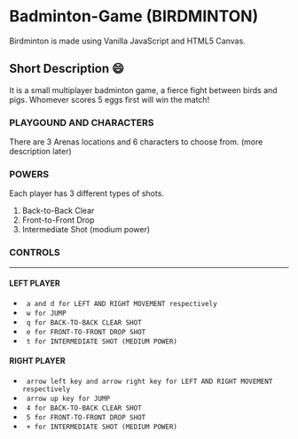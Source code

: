 # Badminton-Game (BIRDMINTON)
Birdminton is made using Vanilla JavaScript and HTML5 Canvas.

## Short Description :smile:
It is a small multiplayer badminton game, a fierce fight between birds and pigs. Whomever scores 5 eggs first will win the match!

### PLAYGOUND AND CHARACTERS
There are 3 Arenas locations and 6 characters to choose from. (more description later)

### POWERS
Each player has 3 different types of shots. 

1. Back-to-Back Clear
2. Front-to-Front Drop
3. Intermediate Shot (modium power)

### CONTROLS

---
#### LEFT PLAYER
- ``` a and d for LEFT AND RIGHT MOVEMENT respectively``` 
- ``` w for JUMP```  
- ``` q for BACK-TO-BACK CLEAR SHOT```  
- ``` e for FRONT-TO-FRONT DROP SHOT```  
- ``` t for INTERMEDIATE SHOT (MEDIUM POWER)```  


#### RIGHT PLAYER
- ``` arrow left key and arrow right key for LEFT AND RIGHT MOVEMENT respectively```  
- ``` arrow up key for JUMP```  
- ``` 4 for BACK-TO-BACK CLEAR SHOT```  
- ``` 5 for FRONT-TO-FRONT DROP SHOT```  
- ``` + for INTERMEDIATE SHOT (MEDIUM POWER)```  


